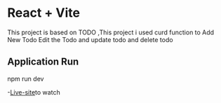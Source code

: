 # React + Vite

This project is based on TODO ,This project i used curd function to Add New Todo Edit the Todo 
and update todo and delete todo

## Application Run
 npm run dev

-[Live-site](https://todotasksdata.netlify.app/)to watch
